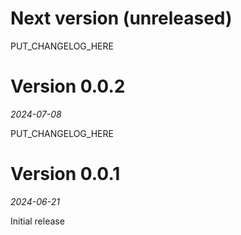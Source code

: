 # Next version (unreleased)

PUT_CHANGELOG_HERE

# Version 0.0.2
_2024-07-08_

PUT_CHANGELOG_HERE

# Version 0.0.1
_2024-06-21_

Initial release
